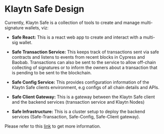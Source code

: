 # Klaytn Safe Design

Currently, Klaytn Safe is a collection of tools to create and manage multi-signature wallets, viz:

* **Safe React:** This is a react web app to create and interact with a multi-sig wallet.

* **Safe Transaction Service:** This keeps track of transactions sent via safe contracts and listens to events from recent blocks in Cypress and Baobab. Transactions can also be sent to the service to allow off-chain collecting of signatures or to inform the owners about a transaction that is pending to be sent to the blockchain.

* **Safe Config Service:** This provides configuration information of the Klaytn Safe clients environment, e.g configs of all chain details and APIs.

* **Safe Client Gateway:** This is a gateway between the Klaytn Safe client and the backend services (transaction service and Klaytn Nodes)

* **Safe Infrastructure:** This is a  cluster setup to deploy the backend services (Safe-Transaction, Safe-Config, Safe-Client gateway). 

Please refer to this [link](https://github.com/klaytn/klaytn-safe-react) to get more information.